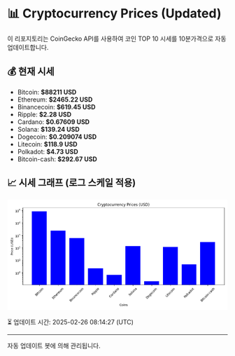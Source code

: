 
# 📊 Cryptocurrency Prices (Updated)

이 리포지토리는 CoinGecko API를 사용하여 코인 TOP 10 시세를 10분가격으로 자동 업데이트합니다.

## 💰 현재 시세
- Bitcoin: **$88211 USD**
- Ethereum: **$2465.22 USD**
- Binancecoin: **$619.45 USD**
- Ripple: **$2.28 USD**
- Cardano: **$0.67609 USD**
- Solana: **$139.24 USD**
- Dogecoin: **$0.209074 USD**
- Litecoin: **$118.9 USD**
- Polkadot: **$4.73 USD**
- Bitcoin-cash: **$292.67 USD**

## 📈 시세 그래프 (로그 스케일 적용)
![Crypto Prices](crypto_prices.png)

⏳ 업데이트 시간: 2025-02-26 08:14:27 (UTC)

---
자동 업데이트 봇에 의해 관리됩니다.
